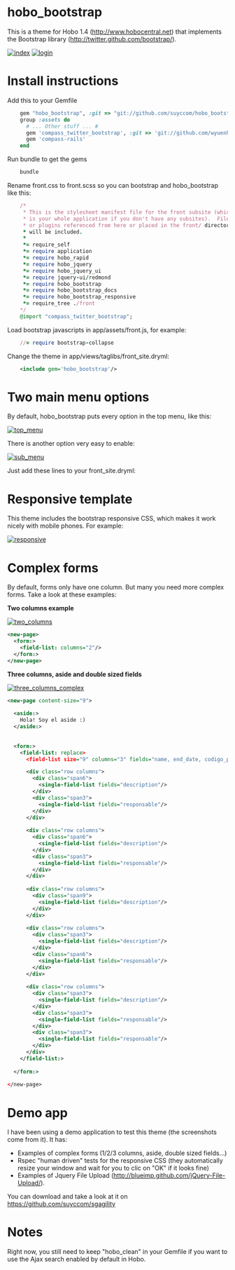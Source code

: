 hobo_bootstrap
==============

This is a theme for Hobo 1.4 (http://www.hobocentral.net) that implements the Bootstrap library (http://twitter.github.com/bootstrap/).

[![index][1]][1]
[![login][2]][2]




Install instructions
====================

Add this to your Gemfile

```ruby
    gem "hobo_bootstrap", :git => "git://github.com/suyccom/hobo_bootstrap.git"
    group :assets do
      # ... Other stuff ... #
      gem 'compass_twitter_bootstrap', :git => 'git://github.com/wyuenho/compass-twitter-bootstrap'
      gem 'compass-rails'
    end
```

Run bundle to get the gems

```bash
    bundle
```

Rename front.css to front.scss so you can bootstrap and hobo_bootstrap like this:

```ruby
    /*
     * This is the stylesheet manifest file for the front subsite (which
     * is your whole application if you don't have any subsites).  Files
     * or plugins referenced from here or placed in the front/ directory
     * will be included.
     *
     *= require_self
     *= require application
     *= require hobo_rapid
     *= require hobo_jquery
     *= require hobo_jquery_ui
     *= require jquery-ui/redmond
     *= require hobo_bootstrap
     *= require hobo_bootstrap_docs
     *= require hobo_bootstrap_responsive
     *= require_tree ./front
    */
    @import "compass_twitter_bootstrap";
```

Load bootstrap javascripts in app/assets/front.js, for example:

```ruby
    //= require bootstrap-collapse
```

Change the theme in app/views/taglibs/front_site.dryml:

```xml
    <include gem='hobo_bootstrap'/>
```
    




Two main menu options
=====================
By default, hobo_bootstrap puts every option in the top menu, like this:

[![top_menu][3]][3]


There is another option very easy to enable:

[![sub_menu][4]][4]

Just add these lines to your front_site.dryml:




Responsive template
===================

This theme includes the bootstrap responsive CSS, which makes it work nicely with mobile phones. For example:

[![responsive][5]][5]



Complex forms
=============

By default, forms only have one column. But many you need more complex forms. Take a look at these examples:

**Two columns example**

[![two_columns][6]][6]

```xml
<new-page>
  <form:>
    <field-list: columns="2"/>
  </form:>
</new-page>
```
  
**Three columns, aside and double sized fields**

[![three_columns_complex][7]][7]

```xml
<new-page content-size="9">
  
  <aside:>
    Hola! Soy el aside :)
  </aside:>
  
  
  <form:>
    <field-list: replace>
      <field-list size="9" columns="3" fields="name, end_date, codigo_postal"/>

      <div class="row columns">
        <div class="span6">
          <single-field-list fields="description"/>
        </div>
        <div class="span3">
          <single-field-list fields="responsable"/>
        </div>
      </div>
      
      <div class="row columns">
        <div class="span6">
          <single-field-list fields="description"/>
        </div>
        <div class="span3">
          <single-field-list fields="responsable"/>
        </div>
      </div>
      
      <div class="row columns">
        <div class="span9">
          <single-field-list fields="description"/>
        </div>
      </div>
      
      <div class="row columns">
        <div class="span3">
          <single-field-list fields="description"/>
        </div>
        <div class="span6">
          <single-field-list fields="responsable"/>
        </div>
      </div>
      
      <div class="row columns">
        <div class="span3">
          <single-field-list fields="description"/>
        </div>
        <div class="span3">
          <single-field-list fields="responsable"/>
        </div>
        <div class="span3">
          <single-field-list fields="responsable"/>
        </div>
      </div>
    </field-list:>
    
  </form:>
  
</new-page>
```



Demo app
========

I have been using a demo application to test this theme (the screenshots come from it). It has:
* Examples of complex forms (1/2/3 columns, aside, double sized fields...)
* Rspec "human driven" tests for the responsive CSS (they automatically resize your window and wait for you to clic on "OK" if it looks fine)
* Examples of Jquery File Upload (http://blueimp.github.com/jQuery-File-Upload/).

You can download and take a look at it on https://github.com/suyccom/sgagility


  
Notes
=====

Right now, you still need to keep "hobo_clean" in your Gemfile if you want to use the Ajax search enabled by default in Hobo.


  [1]: https://github.com/suyccom/hobo_bootstrap/raw/master/screenshots/index.png
  [2]: https://github.com/suyccom/hobo_bootstrap/raw/master/screenshots/login.png
  [3]: https://github.com/suyccom/hobo_bootstrap/raw/master/screenshots/top_menu.png
  [4]: https://github.com/suyccom/hobo_bootstrap/raw/master/screenshots/sub_menu.png
  [5]: https://github.com/suyccom/hobo_bootstrap/raw/master/screenshots/responsive.png
  [6]: https://github.com/suyccom/hobo_bootstrap/raw/master/screenshots/two_columns.png
  [7]: https://github.com/suyccom/hobo_bootstrap/raw/master/screenshots/three_columns_complex.png
